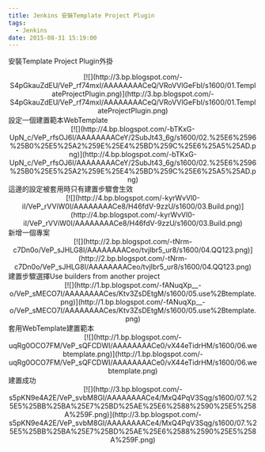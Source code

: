 ```yaml
---
title: Jenkins 安裝Template Project Plugin
tags:
  - Jenkins
date: 2015-08-31 15:19:00
---
```


安裝Template Project Plugin外掛
<div class="separator" style="clear: both; text-align: center;">[![](http://3.bp.blogspot.com/-S4pGkauZdEU/VeP_rf74mxI/AAAAAAAACeQ/VRoVVlGeFbI/s1600/01.TemplateProjectPlugin.png)](http://3.bp.blogspot.com/-S4pGkauZdEU/VeP_rf74mxI/AAAAAAAACeQ/VRoVVlGeFbI/s1600/01.TemplateProjectPlugin.png)</div>
設定一個建置範本WebTemplate
<div class="separator" style="clear: both; text-align: center;">[![](http://4.bp.blogspot.com/-bTKxG-UpN_c/VeP_rfsOJ6I/AAAAAAAACeY/2SubJt43_6g/s1600/02.%25E6%2596%25B0%25E5%25A2%259E%25E4%25BD%259C%25E6%25A5%25AD.png)](http://4.bp.blogspot.com/-bTKxG-UpN_c/VeP_rfsOJ6I/AAAAAAAACeY/2SubJt43_6g/s1600/02.%25E6%2596%25B0%25E5%25A2%259E%25E4%25BD%259C%25E6%25A5%25AD.png)</div>
這邊的設定被套用時只有建置步驟會生效
<div class="separator" style="clear: both; text-align: center;">[![](http://4.bp.blogspot.com/-kyrWvVl0-iI/VeP_rVViW0I/AAAAAAAACe8/H46fdV-9zzU/s1600/03.Build.png)](http://4.bp.blogspot.com/-kyrWvVl0-iI/VeP_rVViW0I/AAAAAAAACe8/H46fdV-9zzU/s1600/03.Build.png)</div>
新增一個專案
<div class="separator" style="clear: both; text-align: center;">[![](http://2.bp.blogspot.com/-tNrm-c7Dn0o/VeP_sJHLG8I/AAAAAAAACeo/tvjIbr5_ur8/s1600/04.QQ123.png)](http://2.bp.blogspot.com/-tNrm-c7Dn0o/VeP_sJHLG8I/AAAAAAAACeo/tvjIbr5_ur8/s1600/04.QQ123.png)</div>
建置步驟選擇Use builders from another project
<div class="separator" style="clear: both; text-align: center;">[![](http://1.bp.blogspot.com/-fANuqXp__-o/VeP_sMECO7I/AAAAAAAACes/Ktv3ZsDEtgM/s1600/05.use%2Btemplate.png)](http://1.bp.blogspot.com/-fANuqXp__-o/VeP_sMECO7I/AAAAAAAACes/Ktv3ZsDEtgM/s1600/05.use%2Btemplate.png)</div>
套用WebTemplate建置範本
<div class="separator" style="clear: both; text-align: center;">[![](http://1.bp.blogspot.com/-uqRg0OCO7FM/VeP_sQFCDWI/AAAAAAAACe0/vX44eTidrHM/s1600/06.webtemplate.png)](http://1.bp.blogspot.com/-uqRg0OCO7FM/VeP_sQFCDWI/AAAAAAAACe0/vX44eTidrHM/s1600/06.webtemplate.png)</div>
建置成功
<div class="separator" style="clear: both; text-align: center;">[![](http://3.bp.blogspot.com/-s5pKN9e4A2E/VeP_svbM8GI/AAAAAAAACe4/MxQ4PqV3Sqg/s1600/07.%25E5%25BB%25BA%25E7%25BD%25AE%25E6%2588%2590%25E5%258A%259F.png)](http://3.bp.blogspot.com/-s5pKN9e4A2E/VeP_svbM8GI/AAAAAAAACe4/MxQ4PqV3Sqg/s1600/07.%25E5%25BB%25BA%25E7%25BD%25AE%25E6%2588%2590%25E5%258A%259F.png)</div>
